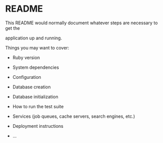 # README

This README would normally document whatever steps are necessary to get the                     

application up and running.      

Things you may want to cover:                                                   
                      
* Ruby version     

* System dependencies                         
                      
* Configuration  

* Database creation

* Database initialization    

* How to run the test suite

* Services (job queues, cache servers, search engines, etc.)

* Deployment instructions

* ...
